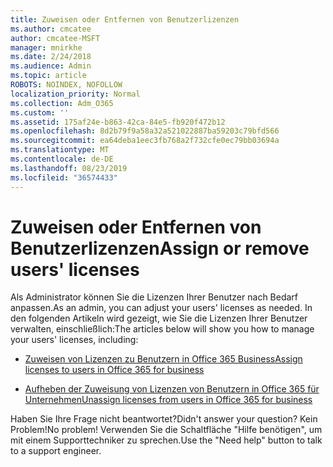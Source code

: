 ```yaml
---
title: Zuweisen oder Entfernen von Benutzerlizenzen
ms.author: cmcatee
author: cmcatee-MSFT
manager: mnirkhe
ms.date: 2/24/2018
ms.audience: Admin
ms.topic: article
ROBOTS: NOINDEX, NOFOLLOW
localization_priority: Normal
ms.collection: Adm_O365
ms.custom: ''
ms.assetid: 175af24e-b863-42ca-84e5-fb920f472b12
ms.openlocfilehash: 8d2b79f9a58a32a521022887ba59203c79bfd566
ms.sourcegitcommit: ea64deba1eec3fb768a2f732cfe0ec79bb03694a
ms.translationtype: MT
ms.contentlocale: de-DE
ms.lasthandoff: 08/23/2019
ms.locfileid: "36574433"
---
```

# <a name="assign-or-remove-users-licenses"></a><span data-ttu-id="7588a-102">Zuweisen oder Entfernen von Benutzerlizenzen</span><span class="sxs-lookup"><span data-stu-id="7588a-102">Assign or remove users' licenses</span></span>

<span data-ttu-id="7588a-103">Als Administrator können Sie die Lizenzen Ihrer Benutzer nach Bedarf anpassen.</span><span class="sxs-lookup"><span data-stu-id="7588a-103">As an admin, you can adjust your users' licenses as needed.</span></span> <span data-ttu-id="7588a-104">In den folgenden Artikeln wird gezeigt, wie Sie die Lizenzen Ihrer Benutzer verwalten, einschließlich:</span><span class="sxs-lookup"><span data-stu-id="7588a-104">The articles below will show you how to manage your users' licenses, including:</span></span>
  
- [<span data-ttu-id="7588a-105">Zuweisen von Lizenzen zu Benutzern in Office 365 Business</span><span class="sxs-lookup"><span data-stu-id="7588a-105">Assign licenses to users in Office 365 for business</span></span>](https://docs.microsoft.com/en-us/office365/admin/subscriptions-and-billing/assign-licenses-to-users)

- [<span data-ttu-id="7588a-106">Aufheben der Zuweisung von Lizenzen von Benutzern in Office 365 für Unternehmen</span><span class="sxs-lookup"><span data-stu-id="7588a-106">Unassign licenses from users in Office 365 for business</span></span>](https://docs.microsoft.com/en-us/office365/admin/subscriptions-and-billing/remove-licenses-from-users)

<span data-ttu-id="7588a-107">Haben Sie Ihre Frage nicht beantwortet?</span><span class="sxs-lookup"><span data-stu-id="7588a-107">Didn't answer your question?</span></span> <span data-ttu-id="7588a-108">Kein Problem!</span><span class="sxs-lookup"><span data-stu-id="7588a-108">No problem!</span></span> <span data-ttu-id="7588a-109">Verwenden Sie die Schaltfläche "Hilfe benötigen", um mit einem Supporttechniker zu sprechen.</span><span class="sxs-lookup"><span data-stu-id="7588a-109">Use the "Need help" button to talk to a support engineer.</span></span>